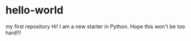 # hello-world
my first repository
Hi! 
I am a new starter in Python. Hope this won't be too hard!!!
